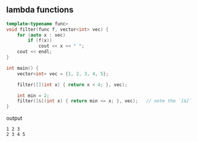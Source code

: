 <h2>lambda functions</h2>

```c++
template<typename func>
void filter(func f, vector<int> vec) {
	for (auto x : vec)
		if (f(x))
			cout << x << " ";
	cout << endl;
}

int main() {
	vector<int> vec = {1, 2, 3, 4, 5};

	filter([](int x) { return x < 4; }, vec);

	int min = 2;
	filter([&](int x) { return min <= x; }, vec);	// note the `[&]`
}
```

output
```text
1 2 3
2 3 4 5
```

<aside class="notes">
</aside>
